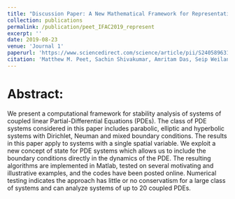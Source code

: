 ```yaml
---
title: "Discussion Paper: A New Mathematical Framework for Representation and Analysis of Coupled PDEs"
collection: publications
permalink: /publication/peet_IFAC2019_represent
excerpt: ''
date: 2019-08-23
venue: 'Journal 1'
paperurl: 'https://www.sciencedirect.com/science/article/pii/S240589631930343X'
citation: 'Matthew M. Peet, Sachin Shivakumar, Amritam Das, Seip Weiland, Discussion Paper: A New Mathematical Framework for Representation and Analysis of Coupled PDEs⁎⁎This paper was supported by the office of Navy Research under Grant ONR #N000014-17-1-2117, IFAC-PapersOnLine, Volume 52, Issue 2, 2019, Pages 132-137, ISSN 2405-8963, https://doi.org/10.1016/j.ifacol.2019.08.023.'
---
```


# Abstract:

We present a computational framework for stability analysis of systems of coupled linear Partial-Differential Equations (PDEs). The class of PDE systems considered in this paper includes parabolic, elliptic and hyperbolic systems with Dirichlet, Neuman and mixed boundary conditions. The results in this paper apply to systems with a single spatial variable. We exploit a new concept of state for PDE systems which allows us to include the boundary conditions directly in the dynamics of the PDE. The resulting algorithms are implemented in Matlab, tested on several motivating and illustrative examples, and the codes have been posted online. Numerical testing indicates the approach has little or no conservatism for a large class of systems and can analyze systems of up to 20 coupled PDEs.